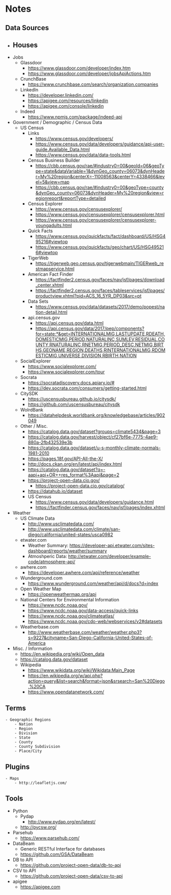 # Notes

## Data Sources

- Houses
	-
- Jobs
	- Glassdoor
		- https://www.glassdoor.com/developer/index.htm
		- https://www.glassdoor.com/developer/jobsApiActions.htm
	- CrunchBase
		- https://www.crunchbase.com/search/organization.companies
	- LinkedIn
		- https://developer.linkedin.com/
		- https://apigee.com/resources/linkedin
		- https://apigee.com/console/linkedin
	- Indeed
		- https://www.npmjs.com/package/indeed-api
- Government / Demographic / Census Data
	- US Census
		- Links
			- https://www.census.gov/developers/
			- https://www.census.gov/data/developers/guidance/api-user-guide.Available_Data.html
			- https://www.census.gov/data/data-tools.html
		- Census Business Builder
			- https://cbb.census.gov/rae/#industry0=00&geoId=06&geoType=state&dataVariable=1&dynGeo_county=06073&dynHeader=My%20region&centerX=-11008563&centerY=4338466&level=5&view=map
			- https://cbb.census.gov/rae/#industry0=00&geoType=county&dynGeo_county=06073&dynHeader=My%20region&view=regionreport&reportType=detailed
		- Census Explorer
			- https://www.census.gov/censusexplorer/
			- https://www.census.gov/censusexplorer/censusexplorer.html
			- https://www.census.gov/censusexplorer/censusexplorer-youngadults.html
		- Quick Facts
			- https://www.census.gov/quickfacts/fact/dashboard/US/HSG495216#viewtop
			- https://www.census.gov/quickfacts/geo/chart/US/HSG495216#viewtop
		- TigerWeb
			- https://tigerweb.geo.census.gov/tigerwebmain/TIGERweb_restmapservice.html
		- American Fact Finder
			- https://factfinder2.census.gov/faces/nav/jsf/pages/download_center.xhtml
			- https://factfinder2.census.gov/faces/tableservices/jsf/pages/productview.xhtml?pid=ACS_16_5YR_DP03&src=pt
		- Data Sets
			- https://www.census.gov/data/datasets/2017/demo/popest/nation-detail.html
		- api.census.gov
			- https://api.census.gov/data.html
			- https://api.census.gov/data/2017/pep/components?for=state:*&get=INTERNATIONALMIG,LASTUPDATE,RDEATH,DOMESTICMIG,PERIOD,NATURALINC,SUMLEV,RESIDUAL,COUNTY,RNATURALINC,RNETMIG,PERIOD_DESC,NETMIG,BIRTHS,GEONAME,REGION,DEATHS,RINTERNATIONALMIG,RDOMESTICMIG,UNIVERSE,DIVISION,RBIRTH,NATION
	- SocialExplorer
		- https://www.socialexplorer.com/
		- https://www.socialexplorer.com/tour
	- Socrata
		- https://socratadiscovery.docs.apiary.io/#
		- https://dev.socrata.com/consumers/getting-started.html
	- CitySDK
		- https://uscensusbureau.github.io/citysdk/
		- https://github.com/uscensusbureau/citysdk
	- WolrdBank
		- https://datahelpdesk.worldbank.org/knowledgebase/articles/902049
	- Other / Misc.
		- https://catalog.data.gov/dataset?groups=climate5434&page=3
		- https://catalog.data.gov/harvest/object/cf27bf6e-7775-4ae9-880a-2fb432539e3b
		- https://catalog.data.gov/dataset/u-s-monthly-climate-normals-1981-2010
		- https://pages.18f.gov/API-All-the-X/
		- http://docs.ckan.org/en/latest/api/index.html
		- https://catalog.data.gov/dataset?q=-aapi+api+OR++res_format%3Aapi&page=2
		- https://project-open-data.cio.gov/
			- https://project-open-data.cio.gov/catalog/
		- https://datahub.io/dataset
		- US Census
			- https://www.census.gov/data/developers/guidance.html
			- https://factfinder.census.gov/faces/nav/jsf/pages/index.xhtml
- Weather
	- US Climate Data
		- http://www.usclimatedata.com/
		- http://www.usclimatedata.com/climate/san-diego/california/united-states/usca0982
	- etwater.com
		- Weather Summary: https://developer-api.etwater.com/sites-dashboard/reports/weather/summary
		- Atmoshperic Data: http://etwater.com/developer/example-code/atmosphere-api/
	- awhere.com
		- https://developer.awhere.com/api/reference/weather
	- Wunderground.com
		- https://www.wunderground.com/weather/api/d/docs?d=index
	- Open Weather Map
		- https://openweathermap.org/api
	- National Centers for Environmental Information
		- https://www.ncdc.noaa.gov/
		- https://www.ncdc.noaa.gov/data-access/quick-links
		- https://www.ncdc.noaa.gov/climateatlas/
		- https://www.ncdc.noaa.gov/cdo-web/webservices/v2#datasets
	- Weatherbase.com
		- http://www.weatherbase.com/weather/weather.php3?s=9227&cityname=San-Diego-California-United-States-of-America
- Misc. / Information
	- https://en.wikipedia.org/wiki/Open_data
	- https://catalog.data.gov/dataset
	- Wikipedia
		- https://www.wikidata.org/wiki/Wikidata:Main_Page
		- https://en.wikipedia.org/w/api.php?action=query&list=search&format=json&srsearch=San%20Diego,%20CA
		- https://www.opendatanetwork.com/

## Terms
	- Geographic Regions
		- Nation
		- Region
		- Division
		- State
		- County
		- County Subdivision
		- Place/City

## Plugins
	- Maps
		- http://leafletjs.com/

## Tools

- Python
	- Pydap
		- http://www.pydap.org/en/latest/
	- http://pycsw.org/
- Parsehub
	- https://www.parsehub.com/
- DataBeam
	- Generic RESTful Interface for databases
	- https://github.com/GSA/DataBeam
- DB to API
	- https://github.com/project-open-data/db-to-api
- CSV to API
	- https://github.com/project-open-data/csv-to-api
- apigee
	- https://apigee.com
